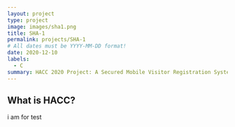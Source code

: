 ```yaml
---
layout: project
type: project
image: images/sha1.png
title: SHA-1
permalink: projects/SHA-1
# All dates must be YYYY-MM-DD format!
date: 2020-12-10
labels:
  - C
summary: HACC 2020 Project: A Secured Mobile Visitor Registration System.
---
```


## What is HACC?

i am for test
